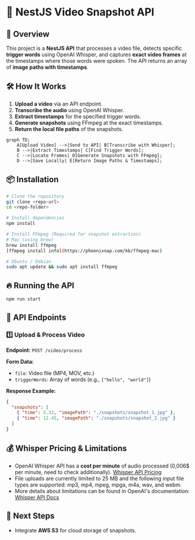 # 📌 NestJS Video Snapshot API

## 🚀 Overview
This project is a **NestJS API** that processes a video file, detects specific **trigger words** using OpenAI Whisper, and captures **exact video frames** at the timestamps where those words were spoken. The API returns an array of **image paths with timestamps**.

## 🛠 How It Works
1. **Upload a video** via an API endpoint.
2. **Transcribe the audio** using OpenAI Whisper.
3. **Extract timestamps** for the specified trigger words.
4. **Generate snapshots** using FFmpeg at the exact timestamps.
5. **Return the local file paths** of the snapshots.

```mermaid
graph TD;
    A[Upload Video] -->|Send to API| B[Transcribe with Whisper];
    B -->|Extract Timestamps| C[Find Trigger Words];
    C -->|Locate Frames| D[Generate Snapshots with FFmpeg];
    D -->|Save Locally| E[Return Image Paths & Timestamps];
```


## 📦 Installation
```sh
# Clone the repository
git clone <repo-url>
cd <repo-folder>

# Install dependencies
npm install

# Install FFmpeg (Required for snapshot extraction)
# Mac (using brew)
brew install ffmpeg
[ffmpeg install info](https://phoenixnap.com/kb/ffmpeg-mac)

# Ubuntu / Debian
sudo apt update && sudo apt install ffmpeg
```

## 🔥 Running the API
```sh
npm run start
```

## 📡 API Endpoints
### 1️⃣ Upload & Process Video
**Endpoint:** `POST /video/process`

**Form Data:**
- `file`: Video file (MP4, MOV, etc.)
- `triggerWords`: Array of words (e.g., `["hello", "world"]`)

**Response Example:**
```json
{
  "snapshots": [
    { "time": 5.32, "imagePath": "./snapshots/snapshot_1.jpg" },
    { "time": 12.45, "imagePath": "./snapshots/snapshot_2.jpg" }
  ]
}
```

## 💰 Whisper Pricing & Limitations
- OpenAI Whisper API has a **cost per minute** of audio processed (0,006$ per minute, need to check additionally). [Whisper API Pricing](https://openai.com/pricing)
- File uploads are currently limited to 25 MB and the following input file types are supported: mp3, mp4, mpeg, mpga, m4a, wav, and webm.
- More details about limitations can be found in OpenAI's documentation: [Whisper API Docs](https://platform.openai.com/docs/guides/speech-to-text)

## 📌 Next Steps
- Integrate **AWS S3** for cloud storage of snapshots.

